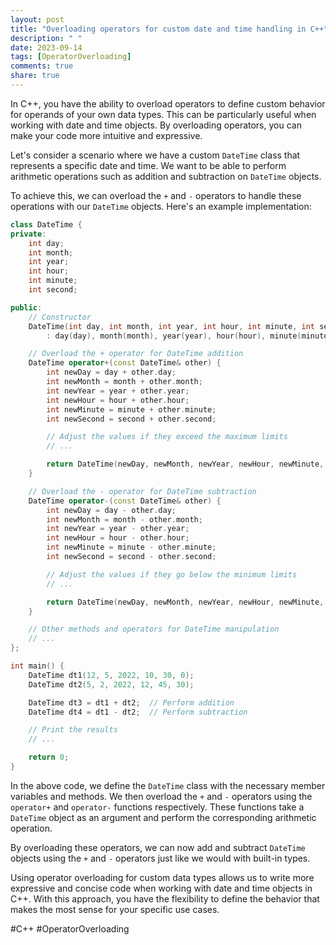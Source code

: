 ```yaml
---
layout: post
title: "Overloading operators for custom date and time handling in C++"
description: " "
date: 2023-09-14
tags: [OperatorOverloading]
comments: true
share: true
---
```


In C++, you have the ability to overload operators to define custom behavior for operands of your own data types. This can be particularly useful when working with date and time objects. By overloading operators, you can make your code more intuitive and expressive.

Let's consider a scenario where we have a custom `DateTime` class that represents a specific date and time. We want to be able to perform arithmetic operations such as addition and subtraction on `DateTime` objects.

To achieve this, we can overload the `+` and `-` operators to handle these operations with our `DateTime` objects. Here's an example implementation:

```cpp
class DateTime {
private:
    int day;
    int month;
    int year;
    int hour;
    int minute;
    int second;

public:
    // Constructor
    DateTime(int day, int month, int year, int hour, int minute, int second)
        : day(day), month(month), year(year), hour(hour), minute(minute), second(second) {}

    // Overload the + operator for DateTime addition
    DateTime operator+(const DateTime& other) {
        int newDay = day + other.day;
        int newMonth = month + other.month;
        int newYear = year + other.year;
        int newHour = hour + other.hour;
        int newMinute = minute + other.minute;
        int newSecond = second + other.second;

        // Adjust the values if they exceed the maximum limits
        // ...

        return DateTime(newDay, newMonth, newYear, newHour, newMinute, newSecond);
    }

    // Overload the - operator for DateTime subtraction
    DateTime operator-(const DateTime& other) {
        int newDay = day - other.day;
        int newMonth = month - other.month;
        int newYear = year - other.year;
        int newHour = hour - other.hour;
        int newMinute = minute - other.minute;
        int newSecond = second - other.second;

        // Adjust the values if they go below the minimum limits
        // ...

        return DateTime(newDay, newMonth, newYear, newHour, newMinute, newSecond);
    }

    // Other methods and operators for DateTime manipulation
    // ...
};

int main() {
    DateTime dt1(12, 5, 2022, 10, 30, 0);
    DateTime dt2(5, 2, 2022, 12, 45, 30);

    DateTime dt3 = dt1 + dt2;  // Perform addition
    DateTime dt4 = dt1 - dt2;  // Perform subtraction

    // Print the results
    // ...

    return 0;
}
```

In the above code, we define the `DateTime` class with the necessary member variables and methods. We then overload the `+` and `-` operators using the `operator+` and `operator-` functions respectively. These functions take a `DateTime` object as an argument and perform the corresponding arithmetic operation.

By overloading these operators, we can now add and subtract `DateTime` objects using the `+` and `-` operators just like we would with built-in types.

Using operator overloading for custom data types allows us to write more expressive and concise code when working with date and time objects in C++. With this approach, you have the flexibility to define the behavior that makes the most sense for your specific use cases.

#C++ #OperatorOverloading